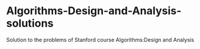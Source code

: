 # Algorithms-Design-and-Analysis-solutions
Solution to the problems of Stanford course Algorithms:Design and Analysis
